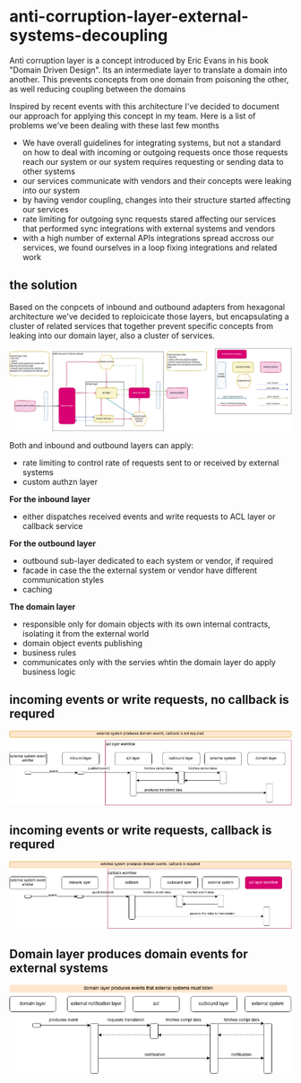 # anti-corruption-layer-external-systems-decoupling

Anti corruption layer is a concept introduced by Eric Evans in his book "Domain Driven Design".
Its an intermediate layer to translate a domain into another. This prevents concepts
from one domain from poisoning the other, as well reducing coupling between the domains

Inspired by recent events with this architecture I've decided to document our approach
for applying this concept in my team. Here is a list of problems we've been dealing with these last few months
- We have overall guidelines for integrating systems, but not a standard on how to deal with incoming or outgoing requests once those requests reach our system or our system requires requesting or sending data to other systems
- our services communicate with vendors and their concepts were leaking into our system
- by having vendor coupling, changes into their structure started affecting our services
- rate limiting for outgoing sync requests stared affecting our services that performed sync integrations with external systems and vendors
- with a high number of external APIs integrations spread accross our services, we found ourselves in a loop fixing integrations and related work


## the solution 
Based on the conpcets of inbound and outbound adapters from hexagonal architecture we've decided to reploicicate those layers, but encapsulating a cluster of related services that together prevent specific concepts from leaking into our domain layer, also a cluster of services.

![ACL high level conceptual design](acl.jpg "ACL conceptual design")

Both and inbound and outbound layers can apply:
- rate limiting to control rate of requests sent to or received by external systems
- custom authzn layer

**For the inbound layer**
- either dispatches received events and write requests to ACL layer or callback service

**For the outbound layer**
- outbound sub-layer dedicated to each system or vendor, if required
- facade in case the the external system or vendor have different communication styles
- caching

**The domain layer**
- responsible only for domain objects with its own internal contracts, isolating it from the external world
- domain object events publishing
- business rules
- communicates only with the servies whtin the domain layer do apply business logic

## incoming events or write requests, no callback is requred
![ACL high level conceptual design](acl-incoming-requests-acl-no-callback.jpg "ACL conceptual design")


## incoming events or write requests, callback is requred
![ACL high level conceptual design](acl-incoming-requests-acl-callback.jpg "ACL conceptual design")


## Domain layer produces domain events for external systems
![ACL high level conceptual design](acl-domain-layer-event-emitter.jpg "ACL conceptual design")
